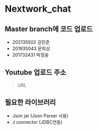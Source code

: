 # Nextwork_chat
## Master branch에 코드 업로드

- 202135502 강민준
- 201935043 문희상
- 201732431 박정웅
## Youtube 업로드 주소
> URL

## 필요한 라이브러리
- Json jar (Json Parser 사용)
- J connector (JDBC연동)
